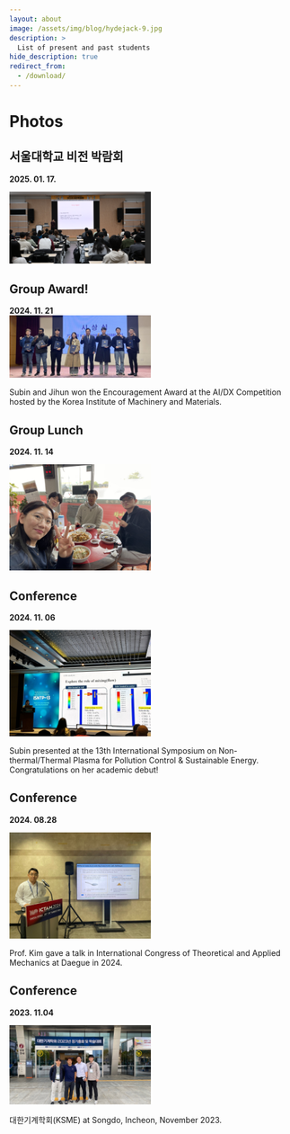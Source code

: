 ```yaml
---
layout: about
image: /assets/img/blog/hydejack-9.jpg
description: >
  List of present and past students 
hide_description: true
redirect_from:
  - /download/
---
```


# Photos

## 서울대학교 비전 박람회 
**2025. 01. 17.**  

<img src="assets/img/photo/snu_talk.png" alt="No rendering" style="width:50%">

## Group Award! 
**2024. 11. 21**    
<img src="assets/img/photo/subinAwardAIDX.png" alt="No rendering" style="width:50%">  

Subin and Jihun won the Encouragement Award at the AI/DX Competition hosted by the Korea Institute of Machinery and Materials.  


## Group Lunch 
**2024. 11. 14**  

<img src="assets/img/photo/grouplunch_20241114.jpg" alt="No rendering" style="width:50%">

## Conference 
**2024. 11. 06**  

<img src="assets/img/photo/SubinPresenting.jpg" alt="No rendering" style="width:50%">  

Subin presented at the 13th International Symposium on Non-thermal/Thermal Plasma for Pollution Control & Sustainable Energy.  
Congratulations on her academic debut!

## Conference 
**2024. 08.28**  

<img src="assets/img/photo/ictam2024.jpg" alt="No rendering" style="width:50%">  

Prof. Kim gave a talk in International Congress of Theoretical and Applied Mechanics at Daegue in 2024. <br> </figcaption>

## Conference 
**2023. 11.04**  

<img src="assets/img/photo/KSME2023.jpeg" alt="No rendering" style="width:50%">  

대한기계학회(KSME) at Songdo, Incheon, November 2023. 
  
